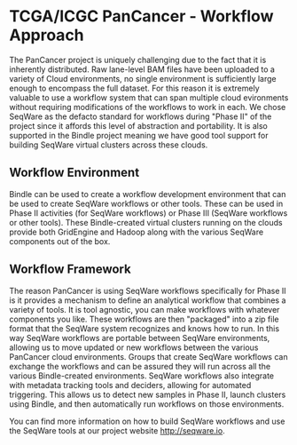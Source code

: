 # TCGA/ICGC PanCancer - Workflow Approach

The PanCancer project is uniquely challenging due to the fact that it is inherently distributed.  Raw lane-level BAM files have been uploaded to a variety of Cloud environments, no single environment is sufficiently large enough to encompass the full dataset.  For this reason it is extremely valuable to use a workflow system that can span multiple cloud evironments without requiring modifications of the workflows to work in each.  We chose SeqWare as the defacto standard for workflows during "Phase II" of the project since it affords this level of abstraction and portability.  It is also supported in the Bindle project meaning we have good tool support for building SeqWare virtual clusters across these clouds.

## Workflow Environment

Bindle can be used to create a workflow development environment that
can be used to create SeqWare workflows or other tools. These can be used in
Phase II activities (for SeqWare workflows) or Phase III (SeqWare workflows or
other tools).  These Bindle-created virtual clusters running on the clouds provide both GridEngine and Hadoop along with the various SeqWare components out of the box.

## Workflow Framework

The reason PanCancer is using SeqWare workflows specifically for Phase II is it
provides a mechanism to define an analytical workflow that combines a variety
of tools.  It is tool agnostic, you can make workflows with whatever components
you like.  These workflows are then "packaged" into a zip file format that the
SeqWare system recognizes and knows how to run.  In this way SeqWare workflows
are portable between SeqWare environments, allowing us to move updated or new
workflows between the various PanCancer cloud environments.  Groups that create
SeqWare workflows can exchange the workflows and can be assured they will run
across all the various Bindle-created environments. SeqWare workflows
also integrate with metadata tracking tools and deciders, allowing for
automated triggering.  This allows us to detect new samples in Phase II, launch
clusters using Bindle, and then automatically run workflows on those
environments.

You can find more information on how to build SeqWare workflows and use the
SeqWare tools at our project website http://seqware.io.
